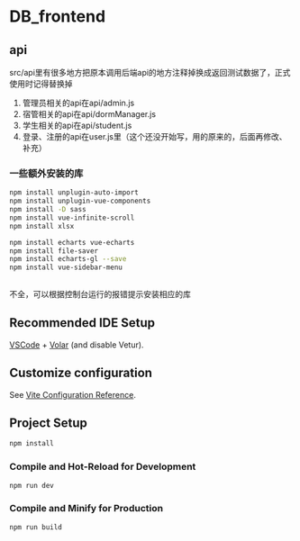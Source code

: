 # DB_frontend

## api
src/api里有很多地方把原本调用后端api的地方注释掉换成返回测试数据了，正式使用时记得替换掉

1. 管理员相关的api在api/admin.js
2. 宿管相关的api在api/dormManager.js
3. 学生相关的api在api/student.js
4. 登录、注册的api在user.js里（这个还没开始写，用的原来的，后面再修改、补充）

### 一些额外安装的库
```sh
npm install unplugin-auto-import
npm install unplugin-vue-components
npm install -D sass
npm install vue-infinite-scroll
npm install xlsx

npm install echarts vue-echarts
npm install file-saver
npm install echarts-gl --save
npm install vue-sidebar-menu
   
```
不全，可以根据控制台运行的报错提示安装相应的库

## Recommended IDE Setup

[VSCode](https://code.visualstudio.com/) + [Volar](https://marketplace.visualstudio.com/items?itemName=Vue.volar) (and disable Vetur).

## Customize configuration

See [Vite Configuration Reference](https://vitejs.dev/config/).

## Project Setup

```sh
npm install
```

### Compile and Hot-Reload for Development

```sh
npm run dev
```

### Compile and Minify for Production
```sh
npm run build
```
